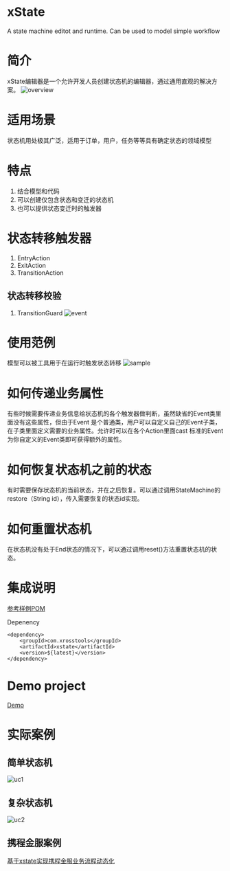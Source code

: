 xState
======

A state machine editot and runtime. Can be used to model simple workflow

# 简介
xState编辑器是一个允许开发人员创建状态机的编辑器，通过通用直观的解决方案。
![overview](https://oscimg.oschina.net/oscnet/up-77a64e69d1d009af7b0731da86f5957c5c5.png)

# 适用场景
状态机用处极其广泛，适用于订单，用户，任务等等具有确定状态的领域模型


# 特点

1. 结合模型和代码
1. 可以创建仅包含状态和变迁的状态机
1. 也可以提供状态变迁时的触发器

# 状态转移触发器
1. EntryAction
1. ExitAction
1. TransitionAction

## 状态转移校验
1. TransitionGuard
![event](https://oscimg.oschina.net/oscnet/up-0a97e778c0ff0e6ccab32610baf42ae17ca.png)

# 使用范例
模型可以被工具用于在运行时触发状态转移
![sample](https://oscimg.oschina.net/oscnet/up-9d8a27d0b887bbe2ee3bcbd018ea2a9cea5.png)

# 如何传递业务属性
有些时候需要传递业务信息给状态机的各个触发器做判断，虽然缺省的Event类里面没有这些属性，但由于Event 是个普通类，用户可以自定义自己的Event子类，在子类里面定义需要的业务属性。允许时可以在各个Action里面cast 标准的Event 为你自定义的Event类即可获得额外的属性。

# 如何恢复状态机之前的状态
有时需要保存状态机的当前状态，并在之后恢复。可以通过调用StateMachine的restore（String id），传入需要恢复的状态id实现。

# 如何重置状态机
在状态机没有处于End状态的情况下，可以通过调用reset()方法重置状态机的状态。

# 集成说明
[参考样例POM](https://github.com/hejiehui/xState/blob/master/com.xrosstools.xstate.sample/pom.xml)

Depenency

	<dependency>
		<groupId>com.xrosstools</groupId>
		<artifactId>xstate</artifactId>
		<version>${latest}</version>
	</dependency>


# Demo project
[Demo](https://github.com/hejiehui/xState/tree/master/com.xrosstools.xstate.sample)

# 实际案例
## 简单状态机
![uc1](https://oscimg.oschina.net/oscnet/up-4350f7ca0b4c7e41f9eff16246453d58e52.png)

## 复杂状态机
![uc2](https://oscimg.oschina.net/oscnet/up-106c0d586ba63d2a3dadf7b8310dfc4bc19.png)

## 携程金服案例
[基于xstate实现携程金服业务流程动态化](https://my.oschina.net/hejiehui/blog/1574335)
